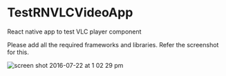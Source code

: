 # TestRNVLCVideoApp
React native app to test VLC player component 

Please add all the required frameworks and libraries. Refer the screenshot for this.

![screen shot 2016-07-22 at 1 02 29 pm](https://cloud.githubusercontent.com/assets/1179871/17049720/9c13792e-500c-11e6-8d6b-eafa2bafc22e.png)

